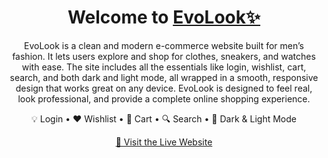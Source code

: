 <h1 align="center">
  Welcome to <a href="https://evolook.vercel.app" target="_blank">EvoLook✨</a>
</h1>

<p align="center">
 EvoLook is a clean and modern e-commerce website built for men’s fashion. It lets users explore and shop for clothes, sneakers, and watches with ease. The site includes all the essentials like login, wishlist, cart, search, and both dark and light mode, all wrapped in a smooth, responsive design that works great on any device. EvoLook is designed to feel real, look professional, and provide a complete online shopping experience.
</p>

<p align="center">
  💡 Login • ❤️ Wishlist • 🛒 Cart • 🔍 Search • 🌙 Dark & Light Mode  
</p>

<p align="center">
  <a href="https://evolook.vercel.app" target="_blank">
    🔗 Visit the Live Website
  </a>
</p>
